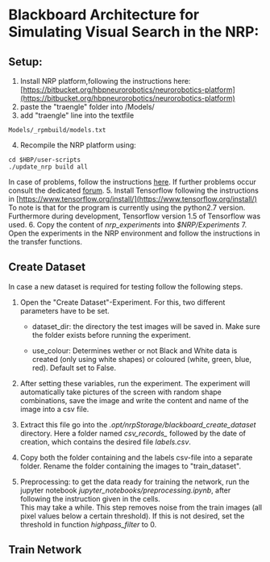 # Blackboard Architecture for Simulating Visual Search in the NRP: 

## Setup: 

1. Install NRP platform,following the instructions here: 
[https://bitbucket.org/hbpneurorobotics/neurorobotics-platform](https://bitbucket.org/hbpneurorobotics/neurorobotics-platform)  
2. paste the "traengle" folder into /Models/ 
3. add "traengle" line into the textfile 
```
Models/_rpmbuild/models.txt
```
4. Recompile the NRP platform using: 
```
cd $HBP/user-scripts
./update_nrp build all
```
In case of problems, follow the instructions [here](https://bitbucket.org/hbpneurorobotics/neurorobotics-platform). If further problems occur consult the dedicated [forum](https://forum.humanbrainproject.eu/c/neurorobotics).
5. Install Tensorflow following the instructions in [https://www.tensorflow.org/install/](https://www.tensorflow.org/install/) 
To note is that for the program is currently using the python2.7 version. Furthermore during development, Tensorflow version 1.5 of Tensorflow was used. 
6. Copy the content of *nrp_experiments* into *$NRP/Experiments* 
7. Open the experiments in the NRP environment and follow the instructions in the transfer functions.

## Create Dataset 
In case a new dataset is required for testing follow the following steps. 

1. Open the "Create Dataset"-Experiment. For this, two different parameters have to be set.  
    * dataset_dir:  the directory the test images will be saved in. Make sure the folder exists before running the experiment.  

    * use_colour: Determines wether or not Black and White data is created (only using white shapes) or coloured (white, green, blue, red).  Default set to False. 

2. After setting these variables, run the experiment. 
The experiment will automatically take pictures of the screen with random shape combinations, save the image and write the content and name of the image into a csv file. 
3. Extract this file go into the *.opt/nrpStorage/blackboard_create_dataset* directory. Here a folder named *csv_records_* followed by the date of creation, which contains the desired file *labels.csv*. 

4. Copy both the folder containing and the labels csv-file into a separate folder. Rename the folder containing the images to "train_dataset". 

5. Preprocessing: to get the data ready for training the network, run the jupyter notebook *jupyter_notebooks/preprocessing.ipynb*, after following the instruction given in the cells.  
This may take a while. This step removes noise from the train images (all pixel values below a certain threshold). If this is not desired, set the threshold in function *highpass_filter* to 0. 

## Train Network



